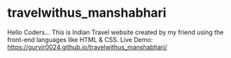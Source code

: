 # travelwithus_manshabhari
Hello Coders... This is Indian Travel website created by my friend using the front-end languages like HTML & CSS. 
Live Demo: https://gurvir0024.github.io/travelwithus_manshabhari/
